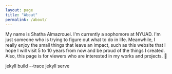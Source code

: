 ```yaml
---
layout: page
title: "About"
permalink: /about/
---
```


My name is Shatha Almazrouei. I'm currently a sophomore at NYUAD. I'm just someone who is trying to figure out what to do in life. Meanwhile, I really enjoy the small things that leave an impact, such as this website that I hope I will visit 5 to 10 years from now and be proud of the things I created. Also, this page is for viewers who are interested in my works and projects. 🙂


jekyll build --trace
jekyll serve



